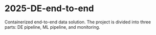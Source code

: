 # 2025-DE-end-to-end
Containerized end-to-end data solution. The project is divided into three parts: DE pipeline, ML pipeline, and monitoring.
